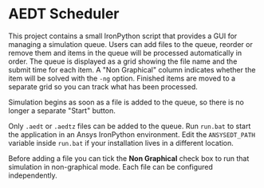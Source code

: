 # AEDT Scheduler

This project contains a small IronPython script that provides a GUI for
managing a simulation queue.  Users can add files to the queue, reorder or
remove them and items in the queue will be processed automatically in order.
The queue is displayed as a grid showing the file name and the submit time for
each item. A "Non Graphical" column indicates whether the item will be solved
with the `-ng` option. Finished items are moved to a separate grid so you can
track what has been processed.

Simulation begins as soon as a file is added to the queue, so there is no
longer a separate "Start" button.

Only `.aedt` or `.aedtz` files can be added to the queue. Run `run.bat` to
start the application in an Ansys IronPython environment. Edit the
`ANSYSEDT_PATH` variable inside `run.bat` if your installation lives in a
different location.

Before adding a file you can tick the **Non Graphical** check box to run that
simulation in non-graphical mode. Each file can be configured independently.
